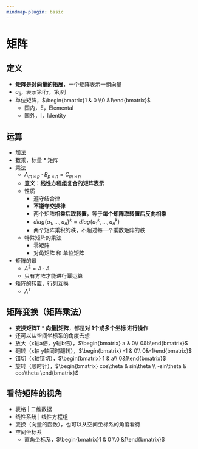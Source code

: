 ```yaml
---
mindmap-plugin: basic
---
```


# 矩阵

## 定义
- **矩阵是对向量的拓展**，一个矩阵表示一组向量
- $a_{ij}$，表示第i行，第j列
- 单位矩阵，$\begin{bmatrix}1 & 0 \\0 &1\end{bmatrix}$
    - 国内，E，Elemental
    - 国外，I，Identity

## 运算
- 加法
- 数乘，标量 * 矩阵
- 乘法
    - $A_{m \times p} \cdot B_{p \times n} = C_{m \times n}$
    - **意义：线性方程组复合的矩阵表示**
    - 性质
        - 遵守结合律
        - **不遵守交换律**
        - 两个矩阵**相乘后取转置**，等于**每个矩阵取转置后反向相乘**
        - $diag\{a_1,…,a_n\}^k=diag\{a_1^k,…,a_n^k\}$
        - 两个矩阵乘积的秩，不超过每一个乘数矩阵的秩
    - 特殊矩阵的乘法
        - 零矩阵
        - 对角矩阵 和 单位矩阵
- 矩阵的幂
    - $A^2=A\cdot A$
    - 只有方阵才能进行幂运算
- 矩阵的转置，行列互换
    - $A^T$

## 矩阵变换（矩阵乘法）
- **变换矩阵T * 向量|矩阵**，都是**对 1个或多个坐标 进行操作**
- 还可以从空间坐标系的角度去想
- 放大（x轴a倍，y轴b倍），$\begin{bmatrix}  a & 0\\  0&b\end{bmatrix}$
- 翻转（x轴 y轴同时翻转），$\begin{bmatrix}  -1 & 0\\  0&-1\end{bmatrix}$
- 错切（x轴错切），$\begin{bmatrix}  1 & a\\  0&1\end{bmatrix}$
- 旋转（顺时针），$\begin{bmatrix}  cos\theta  & sin\theta \\  -sin\theta & cos\theta \end{bmatrix}$

## 看待矩阵的视角
- 表格 | 二维数据
- 线性系统 | 线性方程组
- 变换（向量的函数），也可以从空间坐标系的角度看待
- 空间坐标系
    - 直角坐标系，$\begin{bmatrix}1 & 0 \\0 &1\end{bmatrix}$